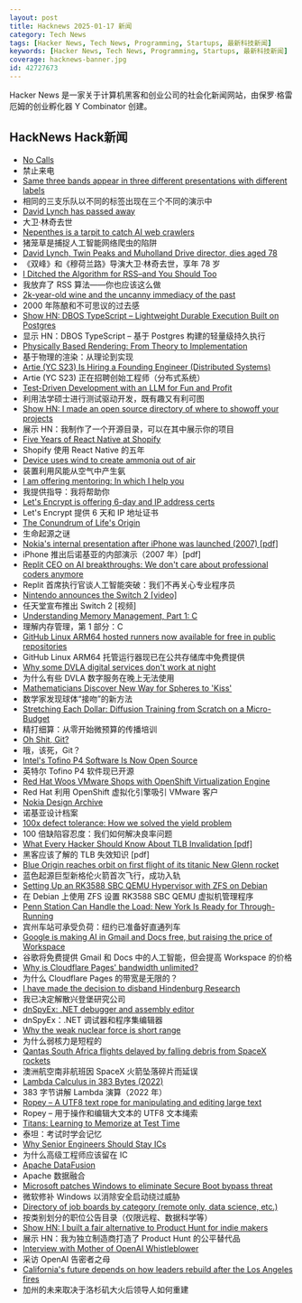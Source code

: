 ```yaml
---
layout: post
title: Hacknews 2025-01-17 新闻
category: Tech News
tags: [Hacker News, Tech News, Programming, Startups, 最新科技新闻]
keywords: [Hacker News, Tech News, Programming, Startups, 最新科技新闻]
coverage: hacknews-banner.jpg
id: 42727673
---
```


Hacker News 是一家关于计算机黑客和创业公司的社会化新闻网站，由保罗·格雷厄姆的创业孵化器 Y Combinator 创建。

## HackNews Hack新闻

- [No Calls](https://keygen.sh/blog/no-calls/)
- 禁止来电
- [Same three bands appear in three different presentations with different labels](https://pubpeer.com/publications/323E84675EB2E849C56097D73D55FD#1)
- 相同的三支乐队以不同的标签出现在三个不同的演示中
- [David Lynch has passed away](https://www.facebook.com/davidlynchofficial/posts/it-is-with-deep-regret-that-we-his-family-announce-the-passing-of-the-man-and-th/1179118190251944/)
- 大卫·林奇去世
- [Nepenthes is a tarpit to catch AI web crawlers](https://zadzmo.org/code/nepenthes/)
- 猪笼草是捕捉人工智能网络爬虫的陷阱
- [David Lynch, Twin Peaks and Muholland Drive director, dies aged 78](https://www.theguardian.com/film/2025/jan/16/david-lynch-twin-peaks-and-muholland-drive-director-dies-aged-78)
- 《双峰》和《穆荷兰路》导演大卫·林奇去世，享年 78 岁
- [I Ditched the Algorithm for RSS–and You Should Too](https://joeyehand.com/blog/2025/01/15/i-ditched-the-algorithm-for-rssand-you-should-too/)
- 我放弃了 RSS 算法——你也应该这么做
- [2k-year-old wine and the uncanny immediacy of the past](https://resobscura.substack.com/p/2000-year-old-wine-and-the-uncanny)
- 2000 年陈酿和不可思议的过去感
- [Show HN: DBOS TypeScript – Lightweight Durable Execution Built on Postgres](https://github.com/dbos-inc/dbos-transact-ts)
- 显示 HN：DBOS TypeScript – 基于 Postgres 构建的轻量级持久执行
- [Physically Based Rendering: From Theory to Implementation](https://pbr-book.org)
- 基于物理的渲染：从理论到实现
- [Artie (YC S23) Is Hiring a Founding Engineer (Distributed Systems)](https://www.ycombinator.com/companies/artie/jobs/Vz704T1-founding-engineer-distributed-systems)
- Artie (YC S23) 正在招聘创始工程师（分布式系统）
- [Test-Driven Development with an LLM for Fun and Profit](https://blog.yfzhou.fyi/posts/tdd-llm/)
- 利用法学硕士进行测试驱动开发，既有趣又有利可图
- [Show HN: I made an open source directory of where to showoff your projects](https://github.com/KingMenes/awesome-launch)
- 展示 HN：我制作了一个开源目录，可以在其中展示你的项目
- [Five Years of React Native at Shopify](https://shopify.engineering/five-years-of-react-native-at-shopify)
- Shopify 使用 React Native 的五年
- [Device uses wind to create ammonia out of air](https://spectrum.ieee.org/ammonia-fuel-2670794408)
- 装置利用风能从空气中产生氨
- [I am offering mentoring: In which I help you](https://dynomight.substack.com/p/mentoring)
- 我提供指导：我将帮助你
- [Let's Encrypt is offering 6-day and IP address certs](https://letsencrypt.org/2025/01/16/6-day-and-ip-certs/)
- Let's Encrypt 提供 6 天和 IP 地址证书
- [The Conundrum of Life's Origin](https://nautil.us/the-incredible-conundrum-of-lifes-origin-1178890/)
- 生命起源之谜
- [Nokia's internal presentation after iPhone was launched (2007) [pdf]](https://nokia-apple-iphone-was-launched-presentation.tiiny.site/)
- iPhone 推出后诺基亚的内部演示（2007 年）[pdf]
- [Replit CEO on AI breakthroughs: We don't care about professional coders anymore](https://www.semafor.com/article/01/15/2025/replit-ceo-on-ai-breakthroughs-we-dont-care-about-professional-coders-anymore)
- Replit 首席执行官谈人工智能突破：我们不再关心专业程序员
- [Nintendo announces the Switch 2 [video]](https://www.youtube.com/watch?v=itpcsQQvgAQ)
- 任天堂宣布推出 Switch 2 [视频]
- [Understanding Memory Management, Part 1: C](https://educatedguesswork.org/posts/memory-management-1/)
- 理解内存管理，第 1 部分：C
- [GitHub Linux ARM64 hosted runners now available for free in public repositories](https://github.blog/changelog/2025-01-16-linux-arm64-hosted-runners-now-available-for-free-in-public-repositories-public-preview/)
- GitHub Linux ARM64 托管运行器现已在公共存储库中免费提供
- [Why some DVLA digital services don't work at night](https://dafyddvaughan.uk/blog/2025/why-some-dvla-digital-services-dont-work-at-night/)
- 为什么有些 DVLA 数字服务在晚上无法使用
- [Mathematicians Discover New Way for Spheres to 'Kiss'](https://www.quantamagazine.org/mathematicians-discover-new-way-for-spheres-to-kiss-20250115/)
- 数学家发现球体“接吻”的新方法
- [Stretching Each Dollar: Diffusion Training from Scratch on a Micro-Budget](https://github.com/SonyResearch/micro_diffusion)
- 精打细算：从零开始微预算的传播培训
- [Oh Shit, Git?](https://ohshitgit.com/)
- 哦，该死，Git？
- [Intel's Tofino P4 Software Is Now Open Source](https://p4.org/intels-tofino-p4-software-is-now-open-source/)
- 英特尔 Tofino P4 软件现已开源
- [Red Hat Woos VMware Shops with OpenShift Virtualization Engine](https://www.nextplatform.com/2025/01/15/red-hat-woos-vmware-shops-with-openshift-virtualization-engine/)
- Red Hat 利用 OpenShift 虚拟化引擎吸引 VMware 客户
- [Nokia Design Archive](https://nokiadesignarchive.aalto.fi)
- 诺基亚设计档案
- [100x defect tolerance: How we solved the yield problem](https://cerebras.ai/blog/100x-defect-tolerance-how-cerebras-solved-the-yield-problem)
- 100 倍缺陷容忍度：我们如何解决良率问题
- [What Every Hacker Should Know About TLB Invalidation [pdf]](https://grsecurity.net/h2hc_2024_what_every_hacker_should_know_TLB_invalidation.pdf)
- 黑客应该了解的 TLB 失效知识 [pdf]
- [Blue Origin reaches orbit on first flight of its titanic New Glenn rocket](https://arstechnica.com/space/2025/01/blue-origin-reaches-orbit-on-first-flight-of-its-titanic-new-glenn-rocket/)
- 蓝色起源巨型新格伦火箭首次飞行，成功入轨
- [Setting Up an RK3588 SBC QEMU Hypervisor with ZFS on Debian](https://blog.kumio.org/posts/2025/01/bananapim7-hvm.html)
- 在 Debian 上使用 ZFS 设置 RK3588 SBC QEMU 虚拟机管理程序
- [Penn Station Can Handle the Load: New York Is Ready for Through-Running](https://www.etany.org/penn-station-can-handle-the-load)
- 宾州车站可承受负荷：纽约已准备好直通列车
- [Google is making AI in Gmail and Docs free, but raising the price of Workspace](https://www.theverge.com/2025/1/15/24343794/google-workspace-ai-features-free)
- 谷歌将免费提供 Gmail 和 Docs 中的人工智能，但会提高 Workspace 的价格
- [Why is Cloudflare Pages' bandwidth unlimited?](https://mattsayar.com/why-does-cloudflare-pages-have-such-a-generous-free-tier/)
- 为什么 Cloudflare Pages 的带宽是无限的？
- [I have made the decision to disband Hindenburg Research](https://hindenburgresearch.com/gratitude/)
- 我已决定解散兴登堡研究公司
- [dnSpyEx: .NET debugger and assembly editor](https://github.com/dnSpyEx/dnSpy)
- dnSpyEx：.NET 调试器和程序集编辑器
- [Why the weak nuclear force is short range](https://profmattstrassler.com/articles-and-posts/particle-physics-basics/the-astonishing-standard-model/why-the-weak-nuclear-force-is-short-range/)
- 为什么弱核力是短程的
- [Qantas South Africa flights delayed by falling debris from SpaceX rockets](https://www.theguardian.com/business/2025/jan/14/qantas-flights-delayed-spacex-falling-debris-sydney-to-johannesburg)
- 澳洲航空南非航班因 SpaceX 火箭坠落碎片而延误
- [Lambda Calculus in 383 Bytes (2022)](https://justine.lol/lambda/)
- 383 字节讲解 Lambda 演算（2022 年）
- [Ropey – A UTF8 text rope for manipulating and editing large text](https://github.com/cessen/ropey)
- Ropey – 用于操作和编辑大文本的 UTF8 文本绳索
- [Titans: Learning to Memorize at Test Time](https://arxiv.org/abs/2501.00663)
- 泰坦：考试时学会记忆
- [Why Senior Engineers Should Stay ICs](https://codertocto.com/insights/2025/01/ic-or-management-part-1/)
- 为什么高级工程师应该留在 IC
- [Apache DataFusion](https://datafusion.apache.org/)
- Apache 数据融合
- [Microsoft patches Windows to eliminate Secure Boot bypass threat](https://arstechnica.com/security/2025/01/microsoft-patches-windows-to-eliminate-secure-boot-bypass-threat/)
- 微软修补 Windows 以消除安全启动绕过威胁
- [Directory of job boards by category (remote only, data science, etc.)](https://www.jobsearchdb.com/)
- 按类别划分的职位公告目录（仅限远程、数据科学等）
- [Show HN: I built a fair alternative to Product Hunt for indie makers]()
- 展示 HN：我为独立制造商打造了 Product Hunt 的公平替代品
- [Interview with Mother of OpenAI Whistleblower](https://www.youtube.com/watch?v=Kev_-HyuI9Y)
- 采访 OpenAI 告密者之母
- [California's future depends on how leaders rebuild after the Los Angeles fires](https://www.vox.com/housing/395049/california-lacounty-wildfires-altadena-pasadena-pacific-palisades-housing-homelessess-permitting-ceqa-coastal-rebuild)
- 加州的未来取决于洛杉矶大火后领导人如何重建

